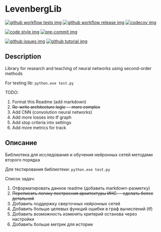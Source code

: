 # LevenbergLib

[![github workflow tests img]][github workflow tests]
[![github workflow release img]][github workflow release]
[![codecov img]][codecov]

[![code style img]][code style]
[![pre-commit img]][pre-commit]

[![github issues img]][github issues]
[![github tutorial img]][github tutorial]

[github workflow tests img]: https://github.com/xaussr/nnreslib/workflows/Tests/badge.svg?branch=main
[github workflow tests]: https://github.com/xaussr/nnreslib/actions?query=workflow%3ATests

[github workflow release img]: https://github.com/xaussr/nnreslib/workflows/Release/badge.svg
[github workflow release]: https://github.com/xaussr/nnreslib/actions?query=workflow%3ARelease

[codecov img]: https://codecov.io/gh/xaussr/nnreslib/branch/master/graph/badge.svg?token=JFA88DQ3T4
[codecov]: https://codecov.io/gh/xaussr/nnreslib

[code style img]: https://img.shields.io/badge/code%20style-black-000000.svg
[code style]: https://github.com/psf/black

[pre-commit img]: https://img.shields.io/badge/pre--commit-enabled-brightgreen?logo=pre-commit&logoColor=white
[pre-commit]: https://github.com/pre-commit/pre-commit

[github issues img]: https://img.shields.io/badge/issue_tracking-github-blue.svg
[github issues]: https://github.com/xaussr/nnreslib/issues

[github tutorial img]: https://img.shields.io/badge/PR-Welcome-%23FF8300.svg?
[github tutorial]: https://git-scm.com/book/en/v2/GitHub-Contributing-to-a-Project

## Description

Library for research and teaching of neural networks using second-order methods

For testing lib: `python.exe test.py`

TODO:

1. Format this Readme (add markdown)
2. ~~Re-write architecture logic -- more complex~~
3. Add CNN (convolution neural networks)
4. Add more losses into tf graph
5. Add stop criteria into settings
6. Add more metrics for track

## Описание

Библиотека для исследования и обучения нейронных сетей методами второго порядка

Для тестирования библиотеки: `python.exe test.py`

Список задач:

1. Отформатировать данное readme (добавить markdown-разметку)
2. ~~Переписать логику построения архитектуры ИНС -- сделать более детальной~~
3. Добавить поддержку сверточных нейронных сетей
4. Добавить больше целевых функций ошибки в граф вычислений (tf)
5. Добавить возможность изменять критерий останова через настройки
6. Добавить больше метрик для истории
